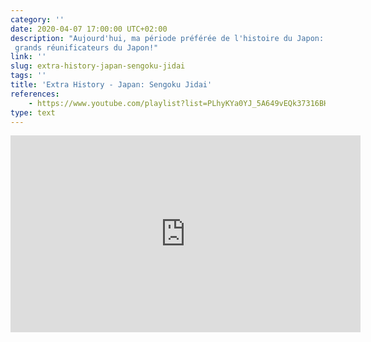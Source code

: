 ```yaml
---
category: ''
date: 2020-04-07 17:00:00 UTC+02:00
description: "Aujourd'hui, ma période préférée de l'histoire du Japon: Segoku Jidai. En route pour découvrir l'épopée des trois
 grands réunificateurs du Japon!" 
link: ''
slug: extra-history-japan-sengoku-jidai
tags: ''
title: 'Extra History - Japan: Sengoku Jidai'
references:
    - https://www.youtube.com/playlist?list=PLhyKYa0YJ_5A649vEQk37316BH8FsaU24
type: text
---
```


<iframe width="560" height="315" src="https://www.youtube-nocookie.com/embed/videoseries?list=PLhyKYa0YJ_5A649vEQk37316BH8FsaU24" frameborder="0" allow="accelerometer; autoplay; encrypted-media; gyroscope; picture-in-picture" allowfullscreen></iframe>
